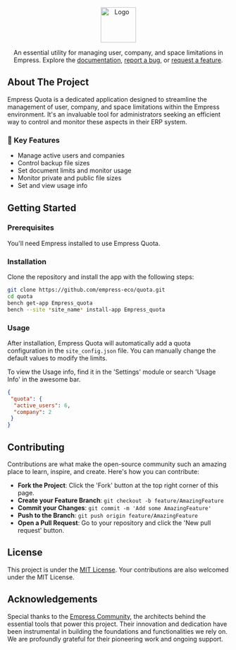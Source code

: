 <div align="center">

<img src="https://grow.empress.eco/uploads/default/original/2X/1/1f1e1044d3864269d2a613577edb9763890422ab.png" alt="Logo" width="80" height="80">

An essential utility for managing user, company, and space limitations in Empress. Explore the [documentation](https://empress.eco/), [report a bug](https://github.com/empress-eco/quota/issues), or [request a feature](https://github.com/empress-eco/quota/issues).

</div>



## About The Project

Empress Quota is a dedicated application designed to streamline the management of user, company, and space limitations within the Empress environment. It's an invaluable tool for administrators seeking an efficient way to control and monitor these aspects in their ERP system.

### 🌟 Key Features

- Manage active users and companies
- Control backup file sizes
- Set document limits and monitor usage
- Monitor private and public file sizes
- Set and view usage info

## Getting Started

### Prerequisites

You'll need Empress installed to use Empress Quota.

### Installation

Clone the repository and install the app with the following steps:

```sh
git clone https://github.com/empress-eco/quota.git
cd quota
bench get-app Empress_quota
bench --site *site_name* install-app Empress_quota
```

### Usage

After installation, Empress Quota will automatically add a quota configuration in the `site_config.json` file. You can manually change the default values to modify the limits. 

To view the Usage info, find it in the 'Settings' module or search 'Usage Info' in the awesome bar.

```json
{
 "quota": {
  "active_users": 6,
  "company": 2
 }
}
```

## Contributing

Contributions are what make the open-source community such an amazing place to learn, inspire, and create. Here's how you can contribute:

- **Fork the Project**: Click the 'Fork' button at the top right corner of this page.
- **Create your Feature Branch**: `git checkout -b feature/AmazingFeature`
- **Commit your Changes**: `git commit -m 'Add some AmazingFeature'`
- **Push to the Branch**: `git push origin feature/AmazingFeature`
- **Open a Pull Request**: Go to your repository and click the 'New pull request' button.

## License

This project is under the [MIT License](https://opensource.org/licenses/MIT). Your contributions are also welcomed under the MIT License.

## Acknowledgements

Special thanks to the [Empress Community](https://Empress.io/), the architects behind the essential tools that power this project. Their innovation and dedication have been instrumental in building the foundations and functionalities we rely on. We are profoundly grateful for their pioneering work and ongoing support.